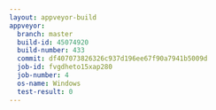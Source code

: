 ```yaml
---
layout: appveyor-build
appveyor:
  branch: master
  build-id: 45074920
  build-number: 433
  commit: df407073826326c937d196ee67f90a7941b5009d
  job-id: fvgdheto15xap280
  job-number: 4
  os-name: Windows
  test-result: 0
---
```

